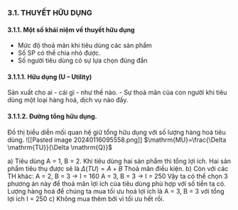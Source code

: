 ### 3.1. THUYẾT HỮU DỤNG  
#### 3.1.1. Một số khái niệm về thuyết hữu dụng  
- Mức độ thoả mãn khi tiêu dùng các sản phẩm
- Số SP có thể chia nhỏ được.
- Số người tiêu dùng có sự lựa chọn đúng đắn
#### 3.1.1.1. Hữu dụng (U – Utility)
Sản xuất cho ai - cái gì - như thế nào.
	- Sự thoả mãn của con người khi tiêu dùng một loại hàng hoá, dịch vụ nào đấy.
#### 3.1.1.2. Đường tổng hữu dụng.
Đồ thị biểu diễn mối quan hệ giữ tổng hữu dụng với số lượng hàng hoá tiêu dùng.
![[Pasted image 20240116095558.png]]
$\mathrm{MU}=\frac{\Delta \mathrm{TU}}{\Delta \mathrm{Q}}$

a) Tiêu dùng A = 1, B = 2. Khi tiêu dùng hai sản phẩm thì tổng lợi ích. Hai sản phẩm tiêu thụ được sẽ là $\Delta(TU)=A+B$
Thoả mãn điều kiện. 
b) Còn với các TH khác:
	A = 2, B = 3 -> I = 160
	A = 3, B = 3 -> I = 250
	Vậy ta có thể chọn 3 phương án này để thoả mãn lợi ích của tiêu dùng phù hợp với số tiền ta có.
	Lượng hàng hoá để chúng ta mua tối ưu hoá lợi ích là A = 3, B = 3 với tổng lợi ích I = 250
c) Không mua thêm bởi vì tối ưu hết rồi.